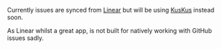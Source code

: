 Currently issues are synced from [Linear](https://linear.app) but will be using [KusKus](https://github.com/kuskusapp/kuskus) instead soon.

As Linear whilst a great app, is not built for natively working with GitHub issues sadly.
